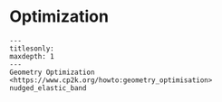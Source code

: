 # Optimization

```{toctree}
---
titlesonly:
maxdepth: 1
---
Geometry Optimization <https://www.cp2k.org/howto:geometry_optimisation>
nudged_elastic_band
```

